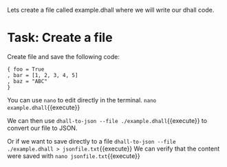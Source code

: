 Lets create a file called example.dhall  where we will write our dhall code. 


# Task: Create a file

Create file and save the following code:
```
{ foo = True
, bar = [1, 2, 3, 4, 5]
, baz = "ABC"
}
```

You can use `nano` to edit directly in the terminal.
`nano example.dhall`{{execute}}

We can then use `dhall-to-json --file ./example.dhall`{{execute}} to convert our file to JSON.

Or if we want to save directly to a file `dhall-to-json --file ./example.dhall > jsonfile.txt`{{execute}}
We can verify that the content were saved with `nano jsonfile.txt`{{execute}}